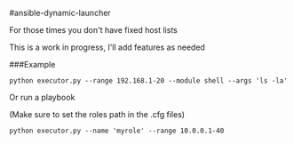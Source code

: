 #ansible-dynamic-launcher

For those times you don't have fixed host lists

This is a work in progress, I'll add features as needed

###Example

```
python executor.py --range 192.168.1-20 --module shell --args 'ls -la'
```

Or run a playbook

(Make sure to set the roles path in the .cfg files)

```
python executor.py --name 'myrole' --range 10.0.0.1-40
```
